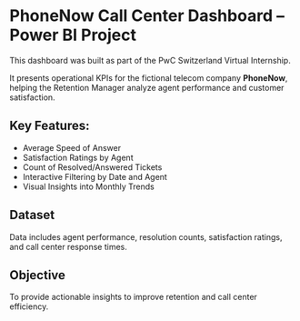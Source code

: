 # PhoneNow Call Center Dashboard – Power BI Project

This dashboard was built as part of the PwC Switzerland Virtual Internship. 

It presents operational KPIs for the fictional telecom company **PhoneNow**, helping the Retention Manager analyze agent performance and customer satisfaction.

## Key Features:
- Average Speed of Answer
- Satisfaction Ratings by Agent
- Count of Resolved/Answered Tickets
- Interactive Filtering by Date and Agent
- Visual Insights into Monthly Trends

##  Dataset
Data includes agent performance, resolution counts, satisfaction ratings, and call center response times.

##  Objective
To provide actionable insights to improve retention and call center efficiency.
